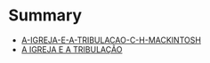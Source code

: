 # Summary

* [A-IGREJA-E-A-TRIBULACAO-C-H-MACKINTOSH](README.md)
* [A IGREJA E A TRIBULAÇÃO](a_igreja_e_a_tribulacao.md)
